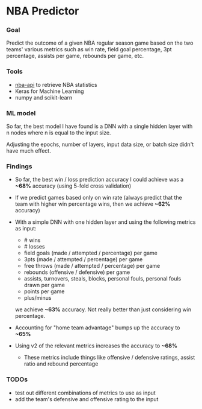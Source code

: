 # NBA Predictor

### Goal
Predict the outcome of a given NBA regular season game based on the two teams' various metrics such as win rate, field goal percentage, 3pt percentage, assists per game, rebounds per game, etc.

### Tools
- [nba-api](https://github.com/swar/nba_api) to retrieve NBA statistics
- Keras for Machine Learning
- numpy and scikit-learn

### ML model
So far, the best model I have found is a DNN with a single hidden layer with n nodes where n is equal to the input size.

Adjusting the epochs, number of layers, input data size, or batch size didn't have much effect. 

### Findings
- So far, the best win / loss prediction accuracy I could achieve was a **~68%** accuracy (using 5-fold cross validation)
- If we predict games based only on win rate (always predict that the team with higher win percentage wins, then we achieve **~62%** accuracy)
- With a simple DNN with one hidden layer and using the following metrics as input:
  - \# wins
  - \# losses
  - field goals (made / attempted / percentage) per game
  - 3pts (made / attempted / percentage) per game
  - free throws (made / attempted / percentage) per game
  - rebounds (offensive / defensive) per game
  - assists, turnovers, steals, blocks, personal fouls, personal fouls drawn per game
  - points per game
  - plus/minus
  
  we achieve **~63%** accuracy. Not really better than just considering win percentage.
- Accounting for "home team advantage" bumps up the accuracy to **~65%**
- Using v2 of the relevant metrics increases the accuracy to **~68%**
  - These metrics include things like offensive / defensive ratings, assist ratio and rebound percentage

### TODOs
- test out different combinations of metrics to use as input
- add the team's defensive and offensive rating to the input